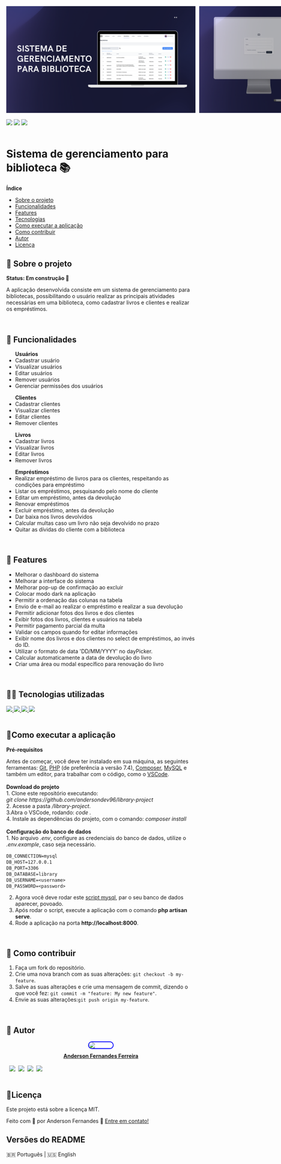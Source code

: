 <div 
style="display: flex; 
flex-direction: row;
gap: 10px">
<img src="banner-1.png">
<img src="banner-2.png">
</div>

<br>
<img src="https://img.shields.io/github/languages/count/andersondev96/library-project?style=for-the-badge">
<img src="https://img.shields.io/github/repo-size/andersondev96/library-project?style=for-the-badge">
<img src="https://img.shields.io/github/last-commit/andersondev96/library-project?color=blue&style=for-the-badge">
<br><br>

<h1> Sistema de gerenciamento para biblioteca 📚</h1>
<b> Índice </b>
<div>
<ul>
<li><a href="#-Sobre-o-Projeto">Sobre o projeto</a></li>
<li><a href="#-Funcionalidades">Funcionalidades</a></li>
<li><a href="#-Features">Features</a></li>
<li><a href="#-Tecnologias">Tecnologias</a></li>
<li><a href="#-Como-executar-a-aplicação">Como executar a aplicação</a></li>
<li><a href="#-Como-Contribuir">Como contribuir</a></li>
<li><a href="#-Autor">Autor</a></li>
<li><a href="#-Licença">Licença</a></li>
</ul>
<div>
<div>
<h2>📄 Sobre o projeto</h2>
<b>Status: Em construção 🚧 </b>
<p> A aplicação desenvolvida consiste em um sistema de gerenciamento para bibliotecas, possibilitando o usuário realizar as principais atividades necessárias em uma biblioteca, como cadastrar livros e clientes e realizar os empréstimos.</p><br>
</div>
<div>
<h2> 🔧 Funcionalidades</h2>
<ul>
<b>Usuários</b>
<li>Cadastrar usuário</li>
<li>Visualizar usuários</li>
<li>Editar usuários
<li> Remover usuários</li>
<li>Gerenciar permissões dos usuários</li>
</ul>
<ul>
<b>Clientes</b>
<li>Cadastrar clientes</li>
<li>Visualizar clientes</li>
<li>Editar clientes
<li> Remover clientes</li>
</ul>
<ul>
<b>Livros</b>
<li>Cadastrar livros</li>
<li>Visualizar livros</li>
<li>Editar livros
<li> Remover livros</li>
</ul>
<ul>
<b>Empréstimos</b>
<li>Realizar empréstimo de livros para os clientes, respeitando as condições para empréstimo</li>
<li>Listar os empréstimos, pesquisando pelo nome do cliente</li>
<li>Editar um empréstimo, antes da devolução</li>
<li>Renovar empréstimos</li>
<li>Excluir empréstimo, antes da devolução</li>
<li>Dar baixa nos livros devolvidos</li>
<li>Calcular multas caso um livro não seja devolvido no prazo</li>
<li>Quitar as dívidas do cliente com a biblioteca</li>
</ul><br>
</div>
<div>
<h2>🔨 Features</h2>
<ul>
<li>Melhorar o dashboard do sistema</li>
<li>Melhorar a interface do sistema</li>
<li>Melhorar pop-up de confirmação ao excluir</li>
<li>Colocar modo dark na aplicação</li>
<li>Permitir a ordenação das colunas na tabela</li>
<li>Envio de e-mail ao realizar o empréstimo e realizar a sua devolução</li>
<li>Permitir adicionar fotos dos livros e dos clientes</li>
<li>Exibir fotos dos livros, clientes e usuários na tabela</li>
<li>Permitir pagamento parcial da multa</li>
<li>Validar os campos quando for editar informações</li>
<li>Exibir nome dos livros e dos clientes no select de empréstimos, ao invés do ID.</li>
<li>Utilizar o formato de data 'DD/MM/YYYY' no dayPicker.</li>
<li>Calcular automaticamente a data de devolução do livro</li>
<li>Criar uma área ou modal específico para renovação do livro</li>
</ul>
<br>
</div>
<div>
<h2>🧑‍💻 Tecnologias utilizadas</h2>
<a href="https://www.php.net/manual/en/">
<img src="https://cdn.jsdelivr.net/gh/devicons/devicon/icons/php/php-original.svg" height="64" />
</a>
<a href="https://laravel.com/docs/8.x">
<img src="https://cdn.jsdelivr.net/gh/devicons/devicon/icons/laravel/laravel-plain-wordmark.svg" height="64" />
</a>
<a href="https://tailwindcss.com/docs/installation">
<img src="https://cdn.jsdelivr.net/gh/devicons/devicon/icons/tailwindcss/tailwindcss-original-wordmark.svg" height="64"/>
</a>
<a href="https://dev.mysql.com/doc/">
<img src="https://cdn.jsdelivr.net/gh/devicons/devicon/icons/mysql/mysql-original-wordmark.svg" height="64"/>
</a>
<br></br>
</div>
<div>
<h2>🚀Como executar a aplicação</h2>
<b>Pré-requisitos</b>
<p>Antes de começar, você deve ter instalado em sua máquina, as seguintes ferramentas: <a href="https://git-scm.com/">Git</a>, <a href="https://www.php.net/downloads.php">PHP</a> (de preferência a versão 7.4), <a href="https://getcomposer.org/download/">Composer</a>, <a href="https://www.mysql.com/downloads/">MySQL</a> e também um editor, para trabalhar com o código, como o <a href="https://code.visualstudio.com/">VSCode</a>.
<br><br>
<b>Download do projeto</b>
<br>
1. Clone este repositório executando: <br>
<i>git clone https://github.com/andersondev96/library-project</i>
<br>
2. Acesse a pasta <i>/library-project</i>.
<br>
3.Abra o VSCode, rodando: <i>code .</i><br>
4. Instale as dependências do projeto, com o comando: <i>composer install</i><br><br>
<b>Configuração do banco de dados</b><br>
1. No arquivo <i>.env</i>, configure as credenciais do banco de dados, utilize o <i>.env.example</i>, caso seja necessário.

```
DB_CONNECTION=mysql
DB_HOST=127.0.0.1
DB_PORT=3306
DB_DATABASE=library
DB_USERNAME=<username>
DB_PASSWORD=<password>
```
2. Agora você deve rodar este <a href="script.sql">script mysql</a>, par o seu banco de dados aparecer, povoado.
3. Após rodar o script, execute a aplicação com o comando **php artisan serve**.
4. Rode a aplicação na porta **http://localhost:8000**.

<br>
<h2> 🤝 Como contribuir</h2>
<ol>
    <li>Faça um fork do repositório.</li>
    <li>Crie uma nova branch com as suas alterações: <code>git checkout -b my-feature</code>.</li>
    <li>Salve as suas alterações e crie uma mensagem de commit, dizendo o que você fez: <code>git commit -m "feature: My new feature"</code>.</li>
    <li>Envie as suas alterações:<code>git push origin my-feature</code>.</li>
</ol>
<br>
<h2> 👥 Autor </h2>
<a href="https://www.linkedin.com/in/anderson-fernandes96/">
    <div style="display: flex; flex-direction: column; align-items: center; gap: 10px">
    <img src="https://avatars.githubusercontent.com/u/49786548?v=4" width="64" style="border: 2px solid blue; border-radius: 50px" />
    <strong>Anderson Fernandes Ferreira</strong>
    </div><br>
    <div style="display:flex; flex-direction:row;gap:8px;">
        <a href="https://instagram.com/anderson_ff13" target="_blank"><img src="https://img.shields.io/badge/-Instagram-%23E4405F?style=for-the-badge&logo=instagram&logoColor=white" target="_blank"></a>
  <a href = "mailto:andersonfferreira96@gmail.com.br"><img src="https://img.shields.io/badge/-Gmail-%23333?style=for-the-badge&logo=gmail&logoColor=white" target="_blank"></a>
  <a href="https://twitter.com/anderson_4nd" target="_blank"><img src="https://img.shields.io/badge/-Twitter-%231DA1F2?style=for-the-badge&logo=twitter&logoColor=white" target="_blank"></a> 
    <a href="https://www.linkedin.com/in/anderson-fernandes96/" target="_blank"><img src="https://img.shields.io/badge/-LinkedIn-%230077B5?style=for-the-badge&logo=linkedin&logoColor=white" target="_blank"></a> 
    </div>

</a>
<br>
<h2>📝Licença</h2>
<p>Este projeto está sobre a licença MIT.

Feito com 💚 por Anderson Fernandes 👋 
<a href="https://www.linkedin.com/in/anderson-fernandes96/">Entre em contato!</a>
<br>
<h2>Versões do README</h2>
🇧🇷 Português | 🇺🇸 English





